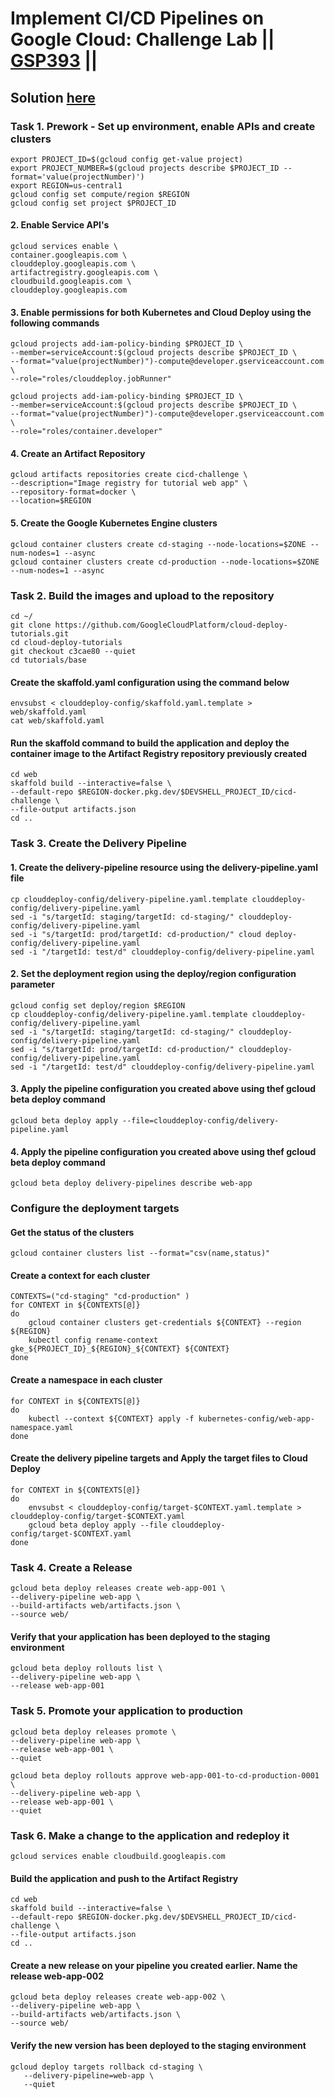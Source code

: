 # Implement CI/CD Pipelines on Google Cloud: Challenge Lab || [GSP393](https://www.cloudskillsboost.google/focuses/52826?parent=catalog) ||

## Solution [here]()

### Task 1. Prework - Set up environment, enable APIs and create clusters ###
```
export PROJECT_ID=$(gcloud config get-value project)
export PROJECT_NUMBER=$(gcloud projects describe $PROJECT_ID --format='value(projectNumber)')
export REGION=us-central1
gcloud config set compute/region $REGION
gcloud config set project $PROJECT_ID
```
#### 2. Enable Service API's ####
```
gcloud services enable \
container.googleapis.com \
clouddeploy.googleapis.com \
artifactregistry.googleapis.com \
cloudbuild.googleapis.com \
clouddeploy.googleapis.com
```
#### 3. Enable permissions for both Kubernetes and Cloud Deploy using the following commands ####
```
gcloud projects add-iam-policy-binding $PROJECT_ID \
--member=serviceAccount:$(gcloud projects describe $PROJECT_ID \
--format="value(projectNumber)")-compute@developer.gserviceaccount.com \
--role="roles/clouddeploy.jobRunner"

gcloud projects add-iam-policy-binding $PROJECT_ID \
--member=serviceAccount:$(gcloud projects describe $PROJECT_ID \
--format="value(projectNumber)")-compute@developer.gserviceaccount.com \
--role="roles/container.developer"
```

#### 4. Create an Artifact Repository ####
```
gcloud artifacts repositories create cicd-challenge \
--description="Image registry for tutorial web app" \
--repository-format=docker \
--location=$REGION
```
#### 5. Create the Google Kubernetes Engine clusters ####
```
gcloud container clusters create cd-staging --node-locations=$ZONE --num-nodes=1 --async
gcloud container clusters create cd-production --node-locations=$ZONE --num-nodes=1 --async
```
### Task 2. Build the images and upload to the repository ###
``` 
cd ~/
git clone https://github.com/GoogleCloudPlatform/cloud-deploy-tutorials.git
cd cloud-deploy-tutorials
git checkout c3cae80 --quiet
cd tutorials/base
```
#### Create the skaffold.yaml configuration using the command below ####
```
envsubst < clouddeploy-config/skaffold.yaml.template > web/skaffold.yaml
cat web/skaffold.yaml
```
#### Run the skaffold command to build the application and deploy the container image to the Artifact Registry repository previously created ####
```
cd web
skaffold build --interactive=false \
--default-repo $REGION-docker.pkg.dev/$DEVSHELL_PROJECT_ID/cicd-challenge \
--file-output artifacts.json
cd ..
```

### Task 3. Create the Delivery Pipeline ###
#### 1. Create the delivery-pipeline resource using the delivery-pipeline.yaml file ####
``` 
cp clouddeploy-config/delivery-pipeline.yaml.template clouddeploy-config/delivery-pipeline.yaml
sed -i "s/targetId: staging/targetId: cd-staging/" clouddeploy-config/delivery-pipeline.yaml
sed -i "s/targetId: prod/targetId: cd-production/" cloud deploy-config/delivery-pipeline.yaml
sed -i "/targetId: test/d" clouddeploy-config/delivery-pipeline.yaml
```
#### 2. Set the deployment region using the deploy/region configuration parameter ####
``` 
gcloud config set deploy/region $REGION
cp clouddeploy-config/delivery-pipeline.yaml.template clouddeploy-config/delivery-pipeline.yaml
sed -i "s/targetId: staging/targetId: cd-staging/" clouddeploy-config/delivery-pipeline.yaml
sed -i "s/targetId: prod/targetId: cd-production/" clouddeploy-config/delivery-pipeline.yaml
sed -i "/targetId: test/d" clouddeploy-config/delivery-pipeline.yaml
```
#### 3. Apply the pipeline configuration you created above using thef gcloud beta deploy command ####
``` 
gcloud beta deploy apply --file=clouddeploy-config/delivery-pipeline.yaml
```
#### 4. Apply the pipeline configuration you created above using thef gcloud beta deploy command ####
``` 
gcloud beta deploy delivery-pipelines describe web-app
```
### Configure the deployment targets ###

#### Get the status of the clusters ####
``` 
gcloud container clusters list --format="csv(name,status)"
```

#### Create a context for each cluster ####
```
CONTEXTS=("cd-staging" "cd-production" )
for CONTEXT in ${CONTEXTS[@]}
do
    gcloud container clusters get-credentials ${CONTEXT} --region ${REGION}
    kubectl config rename-context gke_${PROJECT_ID}_${REGION}_${CONTEXT} ${CONTEXT}
done
```

#### Create a namespace in each cluster ####
```
for CONTEXT in ${CONTEXTS[@]}
do
    kubectl --context ${CONTEXT} apply -f kubernetes-config/web-app-namespace.yaml
done
```

#### Create the delivery pipeline targets and Apply the target files to Cloud Deploy ####
``` 
for CONTEXT in ${CONTEXTS[@]}
do
    envsubst < clouddeploy-config/target-$CONTEXT.yaml.template > clouddeploy-config/target-$CONTEXT.yaml
    gcloud beta deploy apply --file clouddeploy-config/target-$CONTEXT.yaml
done

```
### Task 4. Create a Release ###
```
gcloud beta deploy releases create web-app-001 \
--delivery-pipeline web-app \
--build-artifacts web/artifacts.json \
--source web/
```
#### Verify that your application has been deployed to the staging environment ####
```
gcloud beta deploy rollouts list \
--delivery-pipeline web-app \
--release web-app-001
```
### Task 5. Promote your application to production ###

```
gcloud beta deploy releases promote \
--delivery-pipeline web-app \
--release web-app-001 \
--quiet

```
``` 
gcloud beta deploy rollouts approve web-app-001-to-cd-production-0001 \
--delivery-pipeline web-app \
--release web-app-001 \
--quiet
```

### Task 6. Make a change to the application and redeploy it ###
```
gcloud services enable cloudbuild.googleapis.com
```
#### Build the application and push to the Artifact Registry ####
```
cd web
skaffold build --interactive=false \
--default-repo $REGION-docker.pkg.dev/$DEVSHELL_PROJECT_ID/cicd-challenge \
--file-output artifacts.json
cd ..
```

#### Create a new release on your pipeline you created earlier. Name the release web-app-002 ####
```
gcloud beta deploy releases create web-app-002 \
--delivery-pipeline web-app \
--build-artifacts web/artifacts.json \
--source web/
```
#### Verify the new version has been deployed to the staging environment ####
```
gcloud deploy targets rollback cd-staging \
   --delivery-pipeline=web-app \
   --quiet
```

